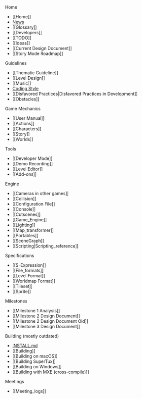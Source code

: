 Home

* [[Home]]
* [News](https://www.supertux.org/news/)
* [[Glossary]]
* [[Developers]]
* [[TODO]]
* [[Ideas]]
* [[Current Design Document]]
* [[Story Mode Roadmap]]

Guidelines

* [[Thematic Guideline]]
* [[Level Design]]
* [[Music]]
* [Coding Style](https://github.com/SuperTux/supertux/blob/master/CODINGSTYLE.md)
* [[Disfavored Practices|Disfavored Practices in Development]]
* [[Obstacles]]

Game Mechanics

* [[User Manual]]
* [[Actions]]
* [[Characters]]
* [[Story]]
* [[Worlds]]

Tools

* [[Developer Mode]]
* [[Demo Recording]]
* [[Level Editor]]
* [[Add-ons]]

Engine

* [[Cameras in other games]]
* [[Collision]]
* [[Configuration File]]
* [[Console]]
* [[Cutscenes]]
* [[Game_Engine]]
* [[Lighting]]
* [[Map_transformer]]
* [[Portables]]
* [[SceneGraph]]
* [[Scripting|Scripting_reference]]

Specifications

* [[S-Expression]]
* [[File_formats]]
* [[Level Format]]
* [[Worldmap Format]]
* [[Tileset]]
* [[Sprite]]

Milestones

* [[Milestone 1 Analysis]]
* [[Milestone 2 Design Document]]
* [[Milestone 2 Design Document Old]]
* [[Milestone 3 Design Document]]

Building (mostly outdated)

* [INSTALL.md](https://github.com/SuperTux/supertux/blob/master/INSTALL.md)
* [[Building]]
* [[Building on macOS]]
* [[Building SuperTux]]
* [[Building on Windows]]
* [[Building with MXE (cross-compile)]]

Meetings

* [[Meeting_logs]]
